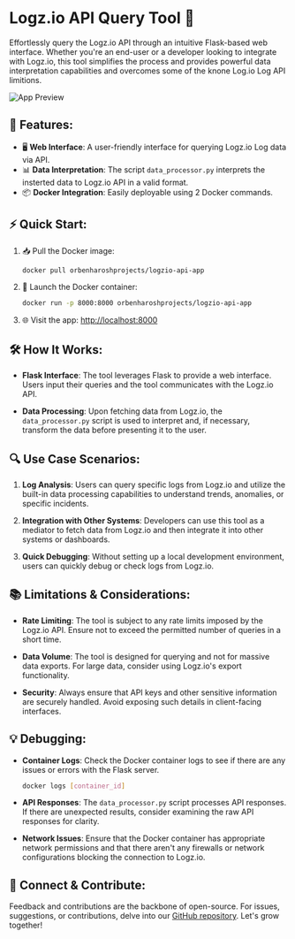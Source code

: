 # Logz.io API Query Tool 🚀

Effortlessly query the Logz.io API through an intuitive Flask-based web interface. Whether you're an end-user or a developer looking to integrate with Logz.io, this tool simplifies the process and provides powerful data interpretation capabilities and overcomes some of the knone Log.io Log API limitions.

![App Preview](URL_TO_PREVIEW_IMAGE)

## 🌟 Features:

- 🖥️ **Web Interface**: A user-friendly interface for querying Logz.io Log data via API.
- 📊 **Data Interpretation**: The script `data_processor.py` interprets the insterted data to Logz.io API in a valid format.
- 📦 **Docker Integration**: Easily deployable using 2 Docker commands.

## ⚡ Quick Start:

1. 📥 Pull the Docker image:
   ```bash
   docker pull orbenharoshprojects/logzio-api-app
   ```

2. 🚀 Launch the Docker container:
   ```bash
   docker run -p 8000:8000 orbenharoshprojects/logzio-api-app
   ```

3. 🌐 Visit the app: [http://localhost:8000](http://localhost:8000)

## 🛠 How It Works:

- **Flask Interface**: The tool leverages Flask to provide a web interface. Users input their queries and the tool communicates with the Logz.io API.
  
- **Data Processing**: Upon fetching data from Logz.io, the `data_processor.py` script is used to interpret and, if necessary, transform the data before presenting it to the user.

## 🔍 Use Case Scenarios:

1. **Log Analysis**: Users can query specific logs from Logz.io and utilize the built-in data processing capabilities to understand trends, anomalies, or specific incidents.

2. **Integration with Other Systems**: Developers can use this tool as a mediator to fetch data from Logz.io and then integrate it into other systems or dashboards.

3. **Quick Debugging**: Without setting up a local development environment, users can quickly debug or check logs from Logz.io.

## 📚 Limitations & Considerations:

- **Rate Limiting**: The tool is subject to any rate limits imposed by the Logz.io API. Ensure not to exceed the permitted number of queries in a short time.

- **Data Volume**: The tool is designed for querying and not for massive data exports. For large data, consider using Logz.io's export functionality.

- **Security**: Always ensure that API keys and other sensitive information are securely handled. Avoid exposing such details in client-facing interfaces.

## 💡 Debugging:

- **Container Logs**: Check the Docker container logs to see if there are any issues or errors with the Flask server.
  ```bash
  docker logs [container_id]
  ```

- **API Responses**: The `data_processor.py` script processes API responses. If there are unexpected results, consider examining the raw API responses for clarity.

- **Network Issues**: Ensure that the Docker container has appropriate network permissions and that there aren't any firewalls or network configurations blocking the connection to Logz.io.

## 🤝 Connect & Contribute:

Feedback and contributions are the backbone of open-source. For issues, suggestions, or contributions, delve into our [GitHub repository](URL_TO_GITHUB_REPO). Let's grow together!
